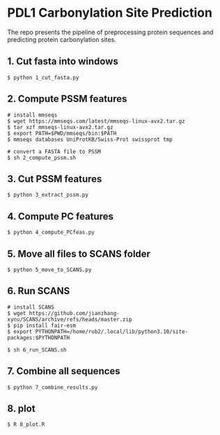 # PDL1 Carbonylation Site Prediction

The repo presents the pipeline of preprocessing protein sequences and predicting protein carbonylation sites. 

## 1. Cut fasta into windows

```
$ python 1_cut_fasta.py 
```

## 2. Compute PSSM features

``` 
# install mmseqs
$ wget https://mmseqs.com/latest/mmseqs-linux-avx2.tar.gz
$ tar xzf mmseqs-linux-avx2.tar.gz
$ export PATH=$PWD/mmseqs/bin:$PATH
$ mmseqs databases UniProtKB/Swiss-Prot swissprot tmp

# convert a FASTA file to PSSM
$ sh 2_compute_pssm.sh 
```

## 3. Cut PSSM features

``` 
$ python 3_extract_pssm.py 
```

## 4. Compute PC features

``` 
$ python 4_compute_PCfeas.py 
```

## 5. Move all files to SCANS folder

``` 
$ python 5_move_to_SCANS.py 
```

## 6. Run SCANS

``` 
# install SCANS
$ wget https://github.com/jianzhang-xynu/SCANS/archive/refs/heads/master.zip
$ pip install fair-esm
$ export PYTHONPATH=/home/rub2/.local/lib/python3.10/site-packages:$PYTHONPATH

$ sh 6_run_SCANS.sh 
```

## 7. Combine all sequences

``` 
$ python 7_combine_results.py 
```

## 8. plot

``` 
$ R 8_plot.R 
```

